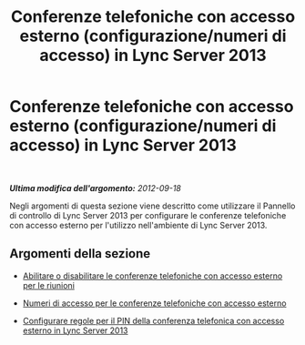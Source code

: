 ﻿---
title: Conferenze telefoniche con accesso esterno (configurazione/numeri di accesso) in Lync Server 2013
TOCTitle: Conferenze telefoniche con accesso esterno (configurazione/numeri di accesso) in Lync Server 2013
ms:assetid: e9b6143a-5ded-4ff8-9c5b-f0a1127e6193
ms:mtpsurl: https://technet.microsoft.com/it-it/library/JJ721923(v=OCS.15)
ms:contentKeyID: 49887803
ms.date: 08/24/2015
mtps_version: v=OCS.15
ms.translationtype: HT
---

# Conferenze telefoniche con accesso esterno (configurazione/numeri di accesso) in Lync Server 2013

 

_**Ultima modifica dell'argomento:** 2012-09-18_

Negli argomenti di questa sezione viene descritto come utilizzare il Pannello di controllo di Lync Server 2013 per configurare le conferenze telefoniche con accesso esterno per l'utilizzo nell'ambiente di Lync Server 2013.

## Argomenti della sezione

  - [Abilitare o disabilitare le conferenze telefoniche con accesso esterno per le riunioni](lync-server-2013-enable-or-disable-dial-in-conferencing-for-meetings.md)

  - [Numeri di accesso per le conferenze telefoniche con accesso esterno](lync-server-2013-dial-in-conferencing-access-numbers.md)

  - [Configurare regole per il PIN della conferenza telefonica con accesso esterno in Lync Server 2013](lync-server-2013-configure-dial-in-conferencing-personal-identification-number-pin-rules.md)

